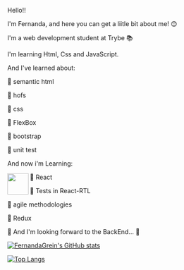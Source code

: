 Hello!! 

I'm Fernanda, and here you can get a liitle bit about me! 😊

I'm a web development student at Trybe 📚

I'm learning Html, Css and JavaScript.

And I've learned about:

🔶 semantic html

🔶 hofs

🔶 css

🔶 FlexBox

🔶 bootstrap

🔶 unit test


And now i'm Learning:

<a href="url"><img src="https://user-images.githubusercontent.com/99997874/172443615-bc68327b-0426-4f4a-b01b-30f0b58dcf7b.png" align="left" height="48" width="48" ></a>


🔶 React

🔶 Tests in React-RTL


🔶 agile methodologies

🔶 Redux


🔷 And I'm looking forward to the BackEnd... 🔷

[![FernandaGrein's GitHub stats](https://github-readme-stats.vercel.app/api?username=FernandaGrein&theme=tokyonight)](https://github.com/anuraghazra/github-readme-stats)

[![Top Langs](https://github-readme-stats.vercel.app/api/top-langs/?username=FernandaGrein&theme=tokyonight)](https://github.com/anuraghazra/github-readme-stats)

